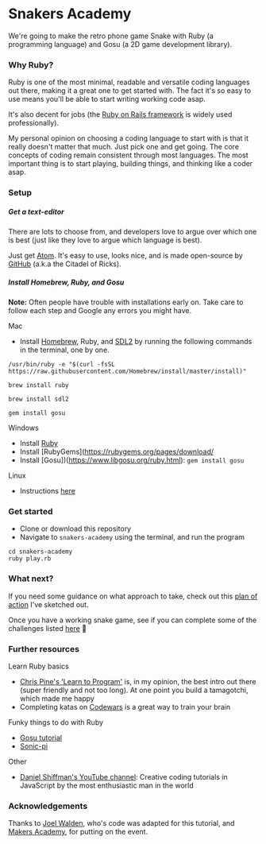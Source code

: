 # Snakers Academy

We're going to make the retro phone game Snake with Ruby (a programming language) and Gosu (a 2D game development library).

### Why Ruby?
Ruby is one of the most minimal, readable and versatile coding languages out there, making it a great one to get started with. The fact it's so easy to use means you'll be able to start writing working code asap.

It's also decent for jobs (the [Ruby on Rails framework](http://rubyonrails.org/) is widely used professionally).

My personal opinion on choosing a coding language to start with is that it really doesn't matter that much. Just pick one and get going. The core concepts of coding remain consistent through most languages. The most important thing is to start playing, building things, and thinking like a coder asap.

### Setup

##### Get a text-editor

There are lots to choose from, and developers love to argue over which one is best (just like they love to argue which language is best).

Just get [Atom](https://atom.io/). It's easy to use, looks nice, and is made open-source by [GitHub](https://github.com/) (a.k.a the Citadel of Ricks).

##### Install Homebrew, Ruby, and Gosu

**Note:** Often people have trouble with installations early on. Take care to follow each step and Google any errors you might have.

Mac
* Install [Homebrew](https://brew.sh/), Ruby, and  [SDL2](https://github.com/gosu/gosu/wiki/Getting-Started-on-OS-X) by running the following commands in the terminal, one by one.

```
/usr/bin/ruby -e "$(curl -fsSL https://raw.githubusercontent.com/Homebrew/install/master/install)"

brew install ruby

brew install sdl2

gem install gosu
```

Windows
* Install [Ruby](https://rubyinstaller.org/)
* Install [RubyGems](https://rubygems.org/pages/download/
* Install [Gosu])(https://www.libgosu.org/ruby.html): `gem install gosu`

Linux
* Instructions [here](https://github.com/gosu/gosu/wiki/Getting-Started-on-Linux)

### Get started

* Clone or download this repository
* Navigate to `snakers-academy` using the terminal, and run the program
```
cd snakers-academy
ruby play.rb
```
### What next?

If you need some guidance on what approach to take, check out this [plan of action](https://github.com/nazwhale/snakers-academy/blob/master/plan_of_action.md) I've sketched out.

Once you have a working snake game, see if you can complete some of the challenges listed [here](https://github.com/nazwhale/snakers-academy/blob/master/challenges.md) 🐍

### Further resources

Learn Ruby basics
* [Chris Pine's 'Learn to Program'](https://pine.fm/LearnToProgram/chap_00.html) is, in my opinion, the best intro out there (super friendly and not too long). At one point you build a tamagotchi, which made me happy
* Completing katas on [Codewars](https://www.codewars.com/) is a great way to train your brain

Funky things to do with Ruby
* [Gosu tutorial](https://github.com/gosu/gosu/wiki/Ruby-Tutorial)
* [Sonic-pi](http://sonic-pi.net/)

Other
* [Daniel Shiffman's YouTube channel](https://www.youtube.com/user/shiffman): Creative coding tutorials in JavaScript by the most enthusiastic man in the world

### Acknowledgements
Thanks to [Joel Walden](https://github.com/joelwalden/ruby-snake), who's code was adapted for this tutorial, and [Makers Academy](http://www.makersacademy.com/), for putting on the event.

